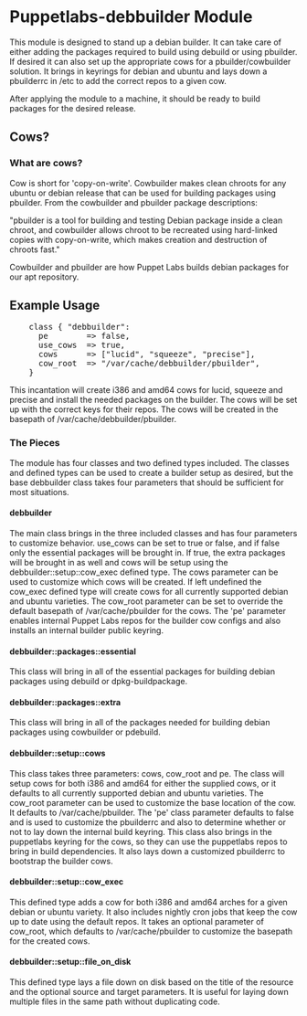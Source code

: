 # Puppetlabs-debbuilder Module #

  This module is designed to stand up a debian builder. It can take care of
  either adding the packages required to build using debuild or using pbuilder.
  If desired it can also set up the appropriate cows for a pbuilder/cowbuilder
  solution. It brings in keyrings for debian and ubuntu and lays down a
  pbuilderrc in /etc to add the correct repos to a given cow.

  After applying the module to a machine, it should be ready to build packages
  for the desired release.

## Cows? ##

### What are cows? ###

  Cow is short for 'copy-on-write'. Cowbuilder makes clean chroots for any ubuntu
  or debian release that can be used for building packages using pbuilder.  From
  the cowbuilder and pbuilder package descriptions:

  "pbuilder is a tool for building and testing Debian package inside a clean
  chroot, and cowbuilder allows chroot to be recreated using hard-linked copies
  with copy-on-write, which makes creation and destruction of chroots fast."

  Cowbuilder and pbuilder are how Puppet Labs builds debian packages for our apt
  repository.

## Example Usage ##
<pre>
    class { "debbuilder":
      pe        => false,
      use_cows  => true,
      cows      => ["lucid", "squeeze", "precise"],
      cow_root  => "/var/cache/debbuilder/pbuilder",
    }
</pre>

  This incantation will create i386 and amd64 cows for lucid, squeeze and
  precise and install the needed packages on the builder. The cows will be set
  up with the correct keys for their repos. The cows will be created in the
  basepath of /var/cache/debbuilder/pbuilder.

### The Pieces ###

  The module has four classes and two defined types included. The classes and
  defined types can be used to create a builder setup as desired, but the base
  debbuilder class takes four parameters that should be sufficient for most
  situations.

#### debbuilder ####

  The main class brings in the three included classes and has four parameters
  to customize behavior. use\_cows can be set to true or false, and if false
  only the essential packages will be brought in. If true, the extra packages
  will be brought in as well and cows will be setup using the
  debbuilder::setup::cow\_exec defined type. The cows parameter can be used to
  customize which cows will be created. If left undefined the cow\_exec defined
  type will create cows for all currently supported debian and ubuntu
  varieties. The cow\_root parameter can be set to override the default
  basepath of /var/cache/pbuilder for the cows. The 'pe' parameter enables
  internal Puppet Labs repos for the builder cow configs and also installs an
  internal builder public keyring.

#### debbuilder::packages::essential ####

  This class will bring in all of the essential packages for building debian
  packages using debuild or dpkg-buildpackage.

#### debbuilder::packages::extra ####

  This class will bring in all of the packages needed for building debian
  packages using cowbuilder or pdebuild.

#### debbuilder::setup::cows ####

  This class takes three parameters: cows, cow\_root and pe. The class will
  setup cows for both i386 and amd64 for either the supplied cows, or it
  defaults to all currently supported debian and ubuntu varieties. The
  cow\_root parameter can be used to customize the base location of the cow. It
  defaults to /var/cache/pbuilder. The 'pe' class parameter defaults to false and
  is used to customize the pbuilderrc and also to determine whether or not to
  lay down the internal build keyring. This class also brings in the puppetlabs
  keyring for the cows, so they can use the puppetlabs repos to bring in build
  dependencies. It also lays down a customized pbuilderrc to bootstrap the
  builder cows.

#### debbuilder::setup::cow\_exec ####

  This defined type adds a cow for both i386 and amd64 arches for a given
  debian or ubuntu variety. It also includes nightly cron jobs that keep the
  cow up to date using the default repos. It takes an optional parameter of
  cow\_root, which defaults to /var/cache/pbuilder to customize the basepath
  for the created cows.

#### debbuilder::setup::file\_on\_disk ####

  This defined type lays a file down on disk based on the title of the resource
  and the optional source and target parameters. It is useful for laying down
  multiple files in the same path without duplicating code.
